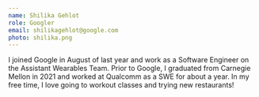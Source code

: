 ```yaml
---
name: Shilika Gehlot
role: Googler
email: shilikagehlot@google.com
photo: shilika.png
---
```


I joined Google in August of last year and work as a Software Engineer on the Assistant Wearables Team. Prior to Google, I graduated from Carnegie Mellon in 2021 and worked at Qualcomm as a SWE for about a year. In my free time, I love going to workout classes and trying new restaurants! 

